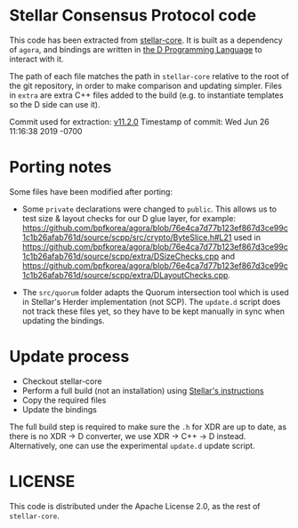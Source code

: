 # Stellar Consensus Protocol code

This code has been extracted from [stellar-core](https://github.com/stellar/stellar-core).
It is built as a dependency of `agora`, and bindings are written in [the D Programming Language](https://dlang.org/) to interact with it.

The path of each file matches the path in `stellar-core` relative to the root of the git repository, in order to make comparison and updating simpler.
Files in `extra` are extra C++ files added to the build (e.g. to instantiate templates so the D side can use it).

Commit used for extraction: [v11.2.0](https://github.com/stellar/stellar-core/releases/tag/v11.2.0)
Timestamp of commit: Wed Jun 26 11:16:38 2019 -0700

# Porting notes

Some files have been modified after porting:

- Some `private` declarations were changed to `public`. This allows us to test size & layout checks for our D glue layer, for example: https://github.com/bpfkorea/agora/blob/76e4ca7d77b123ef867d3ce99c1c1b26afab761d/source/scpp/src/crypto/ByteSlice.h#L21 used in https://github.com/bpfkorea/agora/blob/76e4ca7d77b123ef867d3ce99c1c1b26afab761d/source/scpp/extra/DSizeChecks.cpp and https://github.com/bpfkorea/agora/blob/76e4ca7d77b123ef867d3ce99c1c1b26afab761d/source/scpp/extra/DLayoutChecks.cpp.

- The `src/quorum` folder adapts the Quorum intersection tool which is used in Stellar's Herder implementation (not SCP). The `update.d` script does not track these files yet, so they have to be kept manually in sync when updating the bindings.

# Update process

- Checkout stellar-core
- Perform a full build (not an installation) using [Stellar's instructions](https://github.com/stellar/stellar-core/blob/master/INSTALL.md)
- Copy the required files
- Update the bindings

The full build step is required to make sure the `.h` for XDR are up to date, as there is no XDR -> D converter, we use XDR -> C++ -> D instead.
Alternatively, one can use the experimental `update.d` update script.

# LICENSE

This code is distributed under the Apache License 2.0, as the rest of `stellar-core`.

